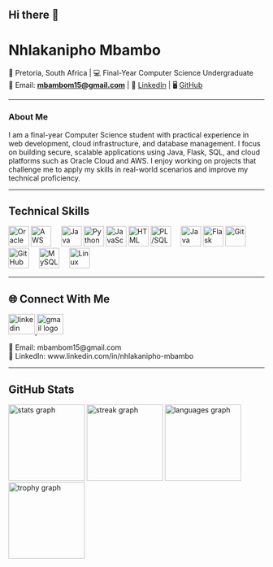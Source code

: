 ## Hi there 👋
# Nhlakanipho Mbambo

📍 Pretoria, South Africa | 💻 Final-Year Computer Science Undergraduate  
📧 Email: **mbambom15@gmail.com** | 💼 [LinkedIn](https://www.linkedin.com/in/nhlakanipho-mbambo) | 🖥️ [GitHub](https://github.com/mbambom15)

---

### About Me
I am a final-year Computer Science student with practical experience in web development, cloud infrastructure, and database management. I focus on building secure, scalable applications using Java, Flask, SQL, and cloud platforms such as Oracle Cloud and AWS. I enjoy working on projects that challenge me to apply my skills in real-world scenarios and improve my technical proficiency.

---

<h2 align="left">Technical Skills</h2>

<div align="left">
  <!-- Cloud -->
  <img src="https://cdn.jsdelivr.net/gh/devicons/devicon/icons/oracle/oracle-original.svg" height="40" title="Oracle Cloud Infrastructure"/>
  <img src="https://cdn.jsdelivr.net/gh/devicons/devicon/icons/amazonwebservices/amazonwebservices-original.svg" height="40" title="AWS RDS"/>
  <img width="12"/>
  
  <!-- Programming -->
  <img src="https://cdn.jsdelivr.net/gh/devicons/devicon/icons/java/java-original.svg" height="40" title="Java"/>
  <img src="https://cdn.jsdelivr.net/gh/devicons/devicon/icons/python/python-original.svg" height="40" title="Python"/>
  <img src="https://cdn.jsdelivr.net/gh/devicons/devicon/icons/javascript/javascript-original.svg" height="40" title="JavaScript"/>
  <img src="https://cdn.jsdelivr.net/gh/devicons/devicon/icons/html5/html5-original.svg" height="40" title="HTML"/>
  <img src="https://cdn.jsdelivr.net/gh/devicons/devicon/icons/plsql/plsql-original.svg" height="40" title="PL/SQL"/>
  <img width="12"/>
  
  <!-- Frameworks & Tools -->
  <img src="https://cdn.jsdelivr.net/gh/devicons/devicon/icons/spring/spring-original.svg" height="40" title="Java EE / Spring MVC"/>
  <img src="https://cdn.jsdelivr.net/gh/devicons/devicon/icons/flask/flask-original.svg" height="40" title="Flask"/>
  <img src="https://cdn.jsdelivr.net/gh/devicons/devicon/icons/git/git-original.svg" height="40" title="Git"/>
  <img src="https://cdn.jsdelivr.net/gh/devicons/devicon/icons/github/github-original.svg" height="40" title="GitHub"/>
  <img width="12"/>
  
  <!-- Databases -->
  <img src="https://cdn.jsdelivr.net/gh/devicons/devicon/icons/mysql/mysql-original.svg" height="40" title="MySQL"/>
  <img width="12"/>
  
  <!-- Operating Systems -->
  <img src="https://cdn.jsdelivr.net/gh/devicons/devicon/icons/linux/linux-original.svg" height="40" title="Linux"/>
  <img width="12"/>
</div>

---

<h2 align="left">🌐 Connect With Me</h2>

<div align="left">
  <a href="https://www.linkedin.com/in/nhlakanipho-mbambo" target="_blank">
    <img src="https://raw.githubusercontent.com/maurodesouza/profile-readme-generator/master/src/assets/icons/social/linkedin/default.svg" width="52" height="40" alt="linkedin logo"/>
  </a>
  <a href="mailto:mbambom15@gmail.com" target="_blank">
    <img src="https://raw.githubusercontent.com/maurodesouza/profile-readme-generator/master/src/assets/icons/social/gmail/default.svg" width="52" height="40" alt="gmail logo"/>
  </a>
</div>

<p align="left">📧 Email: mbambom15@gmail.com<br>🔗 LinkedIn: www.linkedin.com/in/nhlakanipho-mbambo</p>

---

<h2 align="left">GitHub Stats</h2>

<div align="left">
  <img src="https://github-readme-stats.vercel.app/api?username=mbambom15&show_icons=true&include_all_commits=true&count_private=true&theme=dracula" height="150" alt="stats graph"/>
  <img src="https://streak-stats.demolab.com?user=mbambom15&locale=en&mode=daily&theme=dracula&hide_border=false&border_radius=5" height="150" alt="streak graph"/>
  <img src="https://github-readme-stats.vercel.app/api/top-langs?username=mbambom15&layout=compact&theme=dracula&langs_count=5" height="150" alt="languages graph"/>
  <img src="https://github-profile-trophy.vercel.app?username=mbambom15&theme=dracula&row=1&column=-1&margin-w=8&margin-h=8" height="150" alt="trophy graph"/>
</div>
